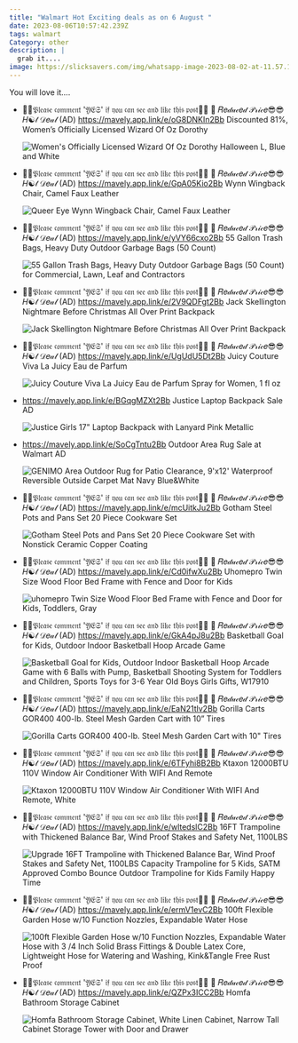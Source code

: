 ```yaml
---
title: "Walmart Hot Exciting deals as on 6 August "
date: 2023-08-06T10:57:42.239Z
tags: walmart
Category: other
description: |
  grab it....
image: https://slicksavers.com/img/whatsapp-image-2023-08-02-at-11.57.11-am.jpeg
---
```

Y﻿ou will love it....

* 🔹🔹𝔓𝔩𝔢𝔞𝔰𝔢 𝔠𝔬𝔪𝔪𝔢𝔫𝔱 '𝔜𝔈𝔖' 𝔦𝔣 𝔶𝔬𝔲 𝔠𝔞𝔫 𝔰𝔢𝔢 𝔞𝔫𝔡 𝔩𝔦𝔨𝔢 𝔱𝔥𝔦𝔰 𝔭𝔬𝔰𝔱🔹🔹
  🎀  𝑅𝑒𝒹𝓊𝒸𝑒𝒹 𝒫𝓇𝒾𝒸𝑒😎😎
  𝐻☯𝓉 𝒟𝑒𝒶𝓁  (AD) 
  https://mavely.app.link/e/oG8DNKIn2Bb
  Discounted 81%, Women’s Officially Licensed Wizard Of Oz Dorothy <!--StartFragment-->

  ![Women's Officially Licensed Wizard Of Oz Dorothy Halloween L, Blue and White](https://i5.walmartimages.com/seo/Women-s-Officially-Licensed-Wizard-Of-Oz-Dorothy-Halloween-L-Blue-and-White_aed4cc3a-2e20-4667-98d9-7d98640feea7.d6a16218fcef6a4a393455af5dbd6c3e.jpeg?odnHeight=612&odnWidth=612&odnBg=FFFFFF)

  <!--EndFragment-->
* 🔹🔹𝔓𝔩𝔢𝔞𝔰𝔢 𝔠𝔬𝔪𝔪𝔢𝔫𝔱 '𝔜𝔈𝔖' 𝔦𝔣 𝔶𝔬𝔲 𝔠𝔞𝔫 𝔰𝔢𝔢 𝔞𝔫𝔡 𝔩𝔦𝔨𝔢 𝔱𝔥𝔦𝔰 𝔭𝔬𝔰𝔱🔹🔹
  🎀  𝑅𝑒𝒹𝓊𝒸𝑒𝒹 𝒫𝓇𝒾𝒸𝑒😎😎
  𝐻☯𝓉 𝒟𝑒𝒶𝓁  (AD) 
  https://mavely.app.link/e/GpA05Kio2Bb
  Wynn Wingback Chair, Camel Faux Leather <!--StartFragment-->

  ![Queer Eye Wynn Wingback Chair, Camel Faux Leather](https://i5.walmartimages.com/seo/Queer-Eye-Wynn-Wingback-Chair-Camel-Faux-Leather_d7f869f9-98fc-49da-89be-5f18e3a38e8a.553be0899da86263f454f6cc140126a9.jpeg?odnHeight=612&odnWidth=612&odnBg=FFFFFF)

  <!--EndFragment-->
* 🔹🔹𝔓𝔩𝔢𝔞𝔰𝔢 𝔠𝔬𝔪𝔪𝔢𝔫𝔱 '𝔜𝔈𝔖' 𝔦𝔣 𝔶𝔬𝔲 𝔠𝔞𝔫 𝔰𝔢𝔢 𝔞𝔫𝔡 𝔩𝔦𝔨𝔢 𝔱𝔥𝔦𝔰 𝔭𝔬𝔰𝔱🔹🔹
  🎀  𝑅𝑒𝒹𝓊𝒸𝑒𝒹 𝒫𝓇𝒾𝒸𝑒😎😎
  𝐻☯𝓉 𝒟𝑒𝒶𝓁  (AD) 
  https://mavely.app.link/e/yVY66cxo2Bb
  55 Gallon Trash Bags, Heavy Duty Outdoor Garbage Bags (50 Count) <!--StartFragment-->

  ![55 Gallon Trash Bags, Heavy Duty Outdoor Garbage Bags (50 Count) for Commercial, Lawn, Leaf and Contractors](https://i5.walmartimages.com/seo/55-Gallon-Trash-Bags-Heavy-Duty-Outdoor-Garbage-Bags-50-Count-for-Commercial-Lawn-Leaf-and-Contractors_afb9ea42-ed98-4a9f-b04f-0593bc330387.ec40ec24c2751b14e37999989e644458.jpeg?odnHeight=612&odnWidth=612&odnBg=FFFFFF)

  <!--EndFragment-->
* 🔹🔹𝔓𝔩𝔢𝔞𝔰𝔢 𝔠𝔬𝔪𝔪𝔢𝔫𝔱 '𝔜𝔈𝔖' 𝔦𝔣 𝔶𝔬𝔲 𝔠𝔞𝔫 𝔰𝔢𝔢 𝔞𝔫𝔡 𝔩𝔦𝔨𝔢 𝔱𝔥𝔦𝔰 𝔭𝔬𝔰𝔱🔹🔹
  🎀  𝑅𝑒𝒹𝓊𝒸𝑒𝒹 𝒫𝓇𝒾𝒸𝑒😎😎
  𝐻☯𝓉 𝒟𝑒𝒶𝓁  (AD) 
  https://mavely.app.link/e/2V9QDFgt2Bb
  Jack Skellington Nightmare Before Christmas All Over Print Backpack<!--StartFragment-->

  ![Jack Skellington Nightmare Before Christmas All Over Print Backpack](https://i5.walmartimages.com/asr/420efbda-9ce6-4a77-9a78-3d55ed794cb6.a39949dd31a3c3ee4696998a36d128f1.jpeg?odnHeight=612&odnWidth=612&odnBg=FFFFFF)

  <!--EndFragment-->
* 🔹🔹𝔓𝔩𝔢𝔞𝔰𝔢 𝔠𝔬𝔪𝔪𝔢𝔫𝔱 '𝔜𝔈𝔖' 𝔦𝔣 𝔶𝔬𝔲 𝔠𝔞𝔫 𝔰𝔢𝔢 𝔞𝔫𝔡 𝔩𝔦𝔨𝔢 𝔱𝔥𝔦𝔰 𝔭𝔬𝔰𝔱🔹🔹
  🎀  𝑅𝑒𝒹𝓊𝒸𝑒𝒹 𝒫𝓇𝒾𝒸𝑒😎😎
  𝐻☯𝓉 𝒟𝑒𝒶𝓁  (AD) 
  https://mavely.app.link/e/UgUdU5Dt2Bb
  Juicy Couture Viva La Juicy Eau de Parfum<!--StartFragment-->

  ![Juicy Couture Viva La Juicy Eau de Parfum Spray for Women, 1 fl oz](https://i5.walmartimages.com/seo/Juicy-Couture-Viva-La-Juicy-Eau-de-Parfum-Spray-for-Women-1-fl-oz_ac311a25-3490-4b39-832f-c2dcbea2b21c.900f26f86990f7f6f70ab8fe0cdf2992.jpeg?odnHeight=612&odnWidth=612&odnBg=FFFFFF)

  <!--EndFragment-->
* https://mavely.app.link/e/BGqgMZXt2Bb
  Justice Laptop Backpack Sale  AD<!--StartFragment-->

  ![Justice Girls 17" Laptop Backpack with Lanyard Pink Metallic](https://i5.walmartimages.com/seo/Justice-Girls-17-Laptop-Backpack-with-Lanyard-Pink-Metallic_4f3d3506-7da5-40d1-8666-dd862c8f4065.2a49610c52448980d285b8a00f4ea422.jpeg?odnHeight=612&odnWidth=612&odnBg=FFFFFF)

  <!--EndFragment-->
* https://mavely.app.link/e/SoCgTntu2Bb
  Outdoor Area Rug  Sale at Walmart 
  AD<!--StartFragment-->

  ![GENIMO Area Outdoor Rug for Patio Clearance, 9'x12' Waterproof Reversible Outside Carpet Mat Navy Blue&White](https://i5.walmartimages.com/asr/23d70174-7de2-49ca-b200-5798851ae423.9bd647ede5e1bcdef7d0a6676179faed.jpeg?odnHeight=612&odnWidth=612&odnBg=FFFFFF)

  <!--EndFragment-->
* 🔹🔹𝔓𝔩𝔢𝔞𝔰𝔢 𝔠𝔬𝔪𝔪𝔢𝔫𝔱 '𝔜𝔈𝔖' 𝔦𝔣 𝔶𝔬𝔲 𝔠𝔞𝔫 𝔰𝔢𝔢 𝔞𝔫𝔡 𝔩𝔦𝔨𝔢 𝔱𝔥𝔦𝔰 𝔭𝔬𝔰𝔱🔹🔹
  🎀  𝑅𝑒𝒹𝓊𝒸𝑒𝒹 𝒫𝓇𝒾𝒸𝑒😎😎
  𝐻☯𝓉 𝒟𝑒𝒶𝓁  (AD) 
  https://mavely.app.link/e/mcUitkJu2Bb
  Gotham Steel Pots and Pans Set 20 Piece Cookware Set <!--StartFragment-->

  ![Gotham Steel Pots and Pans Set 20 Piece Cookware Set with Nonstick Ceramic Copper Coating](https://i5.walmartimages.com/seo/Gotham-Steel-Pots-and-Pans-Set-20-Piece-Cookware-Set-with-Nonstick-Ceramic-Copper-Coating_d2d1467a-1ff6-41e2-84e8-fed6906e254e.1710d631e862249c138961769d9d37ad.jpeg?odnHeight=2000&odnWidth=2000&odnBg=FFFFFF)

  <!--EndFragment-->
* 🔹🔹𝔓𝔩𝔢𝔞𝔰𝔢 𝔠𝔬𝔪𝔪𝔢𝔫𝔱 '𝔜𝔈𝔖' 𝔦𝔣 𝔶𝔬𝔲 𝔠𝔞𝔫 𝔰𝔢𝔢 𝔞𝔫𝔡 𝔩𝔦𝔨𝔢 𝔱𝔥𝔦𝔰 𝔭𝔬𝔰𝔱🔹🔹
  🎀  𝑅𝑒𝒹𝓊𝒸𝑒𝒹 𝒫𝓇𝒾𝒸𝑒😎😎
  𝐻☯𝓉 𝒟𝑒𝒶𝓁  (AD) 
  https://mavely.app.link/e/Cd0ifwXu2Bb
  Uhomepro Twin Size Wood Floor Bed Frame with Fence and Door for Kids<!--StartFragment-->

  ![uhomepro Twin Size Wood Floor Bed Frame with Fence and Door for Kids, Toddlers, Gray](https://i5.walmartimages.com/asr/e917cb63-4d48-4cb7-9c24-d4db23d12159.c2a7bcd26ffde106e377034f17c81af7.jpeg?odnHeight=2000&odnWidth=2000&odnBg=FFFFFF)

  <!--EndFragment-->
* 🔹🔹𝔓𝔩𝔢𝔞𝔰𝔢 𝔠𝔬𝔪𝔪𝔢𝔫𝔱 '𝔜𝔈𝔖' 𝔦𝔣 𝔶𝔬𝔲 𝔠𝔞𝔫 𝔰𝔢𝔢 𝔞𝔫𝔡 𝔩𝔦𝔨𝔢 𝔱𝔥𝔦𝔰 𝔭𝔬𝔰𝔱🔹🔹
  🎀  𝑅𝑒𝒹𝓊𝒸𝑒𝒹 𝒫𝓇𝒾𝒸𝑒😎😎
  𝐻☯𝓉 𝒟𝑒𝒶𝓁  (AD) 
  https://mavely.app.link/e/GkA4pJ8u2Bb
  Basketball Goal for Kids, Outdoor Indoor Basketball Hoop Arcade Game<!--StartFragment-->

  ![Basketball Goal for Kids, Outdoor Indoor Basketball Hoop Arcade Game with 6 Balls with Pump, Basketball Shooting System for Toddlers and Children, Sports Toys for 3-6 Year Old Boys Girls Gifts, W17910](https://i5.walmartimages.com/asr/820f0b35-6f0f-4cd8-be1d-fc2b38eec7d9.41da324d92f03804acd6cbb86b61081c.jpeg?odnHeight=612&odnWidth=612&odnBg=FFFFFF)

  <!--EndFragment-->
* 🔹🔹𝔓𝔩𝔢𝔞𝔰𝔢 𝔠𝔬𝔪𝔪𝔢𝔫𝔱 '𝔜𝔈𝔖' 𝔦𝔣 𝔶𝔬𝔲 𝔠𝔞𝔫 𝔰𝔢𝔢 𝔞𝔫𝔡 𝔩𝔦𝔨𝔢 𝔱𝔥𝔦𝔰 𝔭𝔬𝔰𝔱🔹🔹
  🎀  𝑅𝑒𝒹𝓊𝒸𝑒𝒹 𝒫𝓇𝒾𝒸𝑒😎😎
  𝐻☯𝓉 𝒟𝑒𝒶𝓁  (AD) 
  https://mavely.app.link/e/EaN21tlv2Bb
  Gorilla Carts GOR400 400-lb. Steel Mesh Garden Cart with 10” Tires <!--StartFragment-->

  ![Gorilla Carts GOR400 400-lb. Steel Mesh Garden Cart with 10" Tires](https://i5.walmartimages.com/seo/Gorilla-Carts-GOR400-400-lb-Steel-Mesh-Garden-Cart-with-10-Tires_a42ece1d-06a7-4905-a146-e6c2b36a14e1.71c9a6a9b3de34723b0507bdef07fc90.jpeg?odnHeight=612&odnWidth=612&odnBg=FFFFFF)

  <!--EndFragment-->
* 🔹🔹𝔓𝔩𝔢𝔞𝔰𝔢 𝔠𝔬𝔪𝔪𝔢𝔫𝔱 '𝔜𝔈𝔖' 𝔦𝔣 𝔶𝔬𝔲 𝔠𝔞𝔫 𝔰𝔢𝔢 𝔞𝔫𝔡 𝔩𝔦𝔨𝔢 𝔱𝔥𝔦𝔰 𝔭𝔬𝔰𝔱🔹🔹
  🎀  𝑅𝑒𝒹𝓊𝒸𝑒𝒹 𝒫𝓇𝒾𝒸𝑒😎😎
  𝐻☯𝓉 𝒟𝑒𝒶𝓁  (AD) 
  https://mavely.app.link/e/6TFyhi8B2Bb
  Ktaxon 12000BTU 110V Window Air Conditioner With WIFI And Remote <!--StartFragment-->

  ![Ktaxon 12000BTU 110V Window Air Conditioner With WIFI And Remote, White](https://i5.walmartimages.com/asr/ff03be34-22b9-4c85-ba1f-9dbbe6eb0ea2.99fd03596974a348eb2fbe6dd2da748b.jpeg?odnHeight=612&odnWidth=612&odnBg=FFFFFF)

  <!--EndFragment-->
* 🔹🔹𝔓𝔩𝔢𝔞𝔰𝔢 𝔠𝔬𝔪𝔪𝔢𝔫𝔱 '𝔜𝔈𝔖' 𝔦𝔣 𝔶𝔬𝔲 𝔠𝔞𝔫 𝔰𝔢𝔢 𝔞𝔫𝔡 𝔩𝔦𝔨𝔢 𝔱𝔥𝔦𝔰 𝔭𝔬𝔰𝔱🔹🔹
  🎀  𝑅𝑒𝒹𝓊𝒸𝑒𝒹 𝒫𝓇𝒾𝒸𝑒😎😎
  𝐻☯𝓉 𝒟𝑒𝒶𝓁  (AD) 
  https://mavely.app.link/e/wltedslC2Bb
  16FT Trampoline with Thickened Balance Bar, Wind Proof Stakes and Safety Net, 1100LBS<!--StartFragment-->

  ![Upgrade 16FT Trampoline with Thickened Balance Bar, Wind Proof Stakes and Safety Net, 1100LBS Capacity Trampoline for 5 Kids, SATM Approved Combo Bounce Outdoor Trampoline for Kids Family Happy Time](https://i5.walmartimages.com/asr/6ea853c8-05c2-4cf3-9154-45ae8da24f92.e3029520649e70145814b97ff215268c.jpeg?odnHeight=612&odnWidth=612&odnBg=FFFFFF)

  <!--EndFragment-->
* 🔹🔹𝔓𝔩𝔢𝔞𝔰𝔢 𝔠𝔬𝔪𝔪𝔢𝔫𝔱 '𝔜𝔈𝔖' 𝔦𝔣 𝔶𝔬𝔲 𝔠𝔞𝔫 𝔰𝔢𝔢 𝔞𝔫𝔡 𝔩𝔦𝔨𝔢 𝔱𝔥𝔦𝔰 𝔭𝔬𝔰𝔱🔹🔹
  🎀  𝑅𝑒𝒹𝓊𝒸𝑒𝒹 𝒫𝓇𝒾𝒸𝑒😎😎
  𝐻☯𝓉 𝒟𝑒𝒶𝓁  (AD) 
  https://mavely.app.link/e/ermV1evC2Bb
  100ft Flexible Garden Hose w/10 Function Nozzles, Expandable Water Hose <!--StartFragment-->

  ![100ft Flexible Garden Hose w/10 Function Nozzles, Expandable Water Hose with 3 /4 Inch Solid Brass Fittings & Double Latex Core, Lightweight Hose for Watering and Washing, Kink&Tangle Free Rust Proof](https://i5.walmartimages.com/asr/1a307880-20f8-4017-ba97-97ae2b6bd20d.a1c22f5576fd0e83ba335730bbb5ce8d.jpeg?odnHeight=2000&odnWidth=2000&odnBg=FFFFFF)

  <!--EndFragment-->
* 🔹🔹𝔓𝔩𝔢𝔞𝔰𝔢 𝔠𝔬𝔪𝔪𝔢𝔫𝔱 '𝔜𝔈𝔖' 𝔦𝔣 𝔶𝔬𝔲 𝔠𝔞𝔫 𝔰𝔢𝔢 𝔞𝔫𝔡 𝔩𝔦𝔨𝔢 𝔱𝔥𝔦𝔰 𝔭𝔬𝔰𝔱🔹🔹
  🎀  𝑅𝑒𝒹𝓊𝒸𝑒𝒹 𝒫𝓇𝒾𝒸𝑒😎😎
  𝐻☯𝓉 𝒟𝑒𝒶𝓁  (AD) 
  https://mavely.app.link/e/QZPx3ICC2Bb
  Homfa Bathroom Storage Cabinet<!--StartFragment-->

  ![Homfa Bathroom Storage Cabinet, White Linen Cabinet, Narrow Tall Cabinet Storage Tower with Door and Drawer](https://i5.walmartimages.com/asr/7a3e02d3-5c41-4251-bcff-05fdcc6881e7.954e6a5e1a823a9f4ee303ad1498bf98.jpeg?odnHeight=2000&odnWidth=2000&odnBg=FFFFFF)

  <!--EndFragment-->